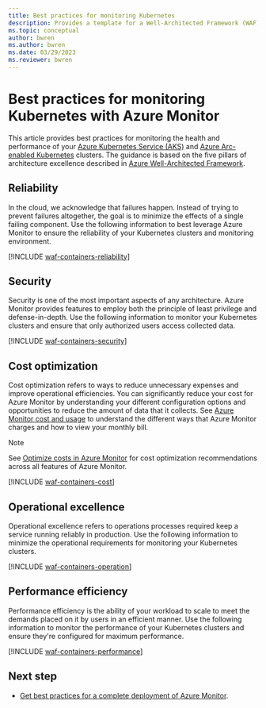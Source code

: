```yaml
---
title: Best practices for monitoring Kubernetes
description: Provides a template for a Well-Architected Framework (WAF) article specific to monitoring Kubernetes with Azure Monitor.
ms.topic: conceptual
author: bwren
ms.author: bwren
ms.date: 03/29/2023
ms.reviewer: bwren
---
```


# Best practices for monitoring Kubernetes with Azure Monitor
This article provides best practices for monitoring the health and performance of your [Azure Kubernetes Service (AKS)](/azure/aks/intro-kubernetes) and [Azure Arc-enabled Kubernetes](../azure-arc/kubernetes/overview.md) clusters. The guidance is based on the five pillars of architecture excellence described in [Azure Well-Architected Framework](/azure/architecture/framework/).



## Reliability
In the cloud, we acknowledge that failures happen. Instead of trying to prevent failures altogether, the goal is to minimize the effects of a single failing component. Use the following information to best leverage Azure Monitor to ensure the reliability of your Kubernetes clusters and monitoring environment.

[!INCLUDE [waf-containers-reliability](includes/waf-containers-reliability.md)]


## Security
Security is one of the most important aspects of any architecture. Azure Monitor provides features to employ both the principle of least privilege and defense-in-depth. Use the following information to monitor your Kubernetes clusters and ensure that only authorized users access collected data.

[!INCLUDE [waf-containers-security](includes/waf-containers-security.md)]


## Cost optimization
Cost optimization refers to ways to reduce unnecessary expenses and improve operational efficiencies. You can significantly reduce your cost for Azure Monitor by understanding your different configuration options and opportunities to reduce the amount of data that it collects. See [Azure Monitor cost and usage](cost-usage.md) to understand the different ways that Azure Monitor charges and how to view your monthly bill.

> [!NOTE]
> See [Optimize costs in Azure Monitor](best-practices-cost.md) for cost optimization recommendations across all features of Azure Monitor.

[!INCLUDE [waf-containers-cost](includes/waf-containers-cost.md)]


## Operational excellence
Operational excellence refers to operations processes required keep a service running reliably in production. Use the following information to minimize the operational requirements for monitoring your Kubernetes clusters.

[!INCLUDE [waf-containers-operation](includes/waf-containers-operation.md)]


## Performance efficiency
Performance efficiency is the ability of your workload to scale to meet the demands placed on it by users in an efficient manner. Use the following information to monitor the performance of your Kubernetes clusters and ensure they're configured for maximum performance.

[!INCLUDE [waf-containers-performance](includes/waf-containers-performance.md)]

## Next step

- [Get best practices for a complete deployment of Azure Monitor](best-practices.md).

